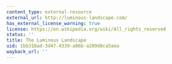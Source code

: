 ```yaml
---
content_type: external-resource
external_url: http://luminous-landscape.com/
has_external_license_warning: true
license: https://en.wikipedia.org/wiki/All_rights_reserved
status: ''
title: The Luminous Landscape
uid: 1bb318ad-3d47-4339-a86b-a209d8ca5aea
wayback_url: ''
---
```

